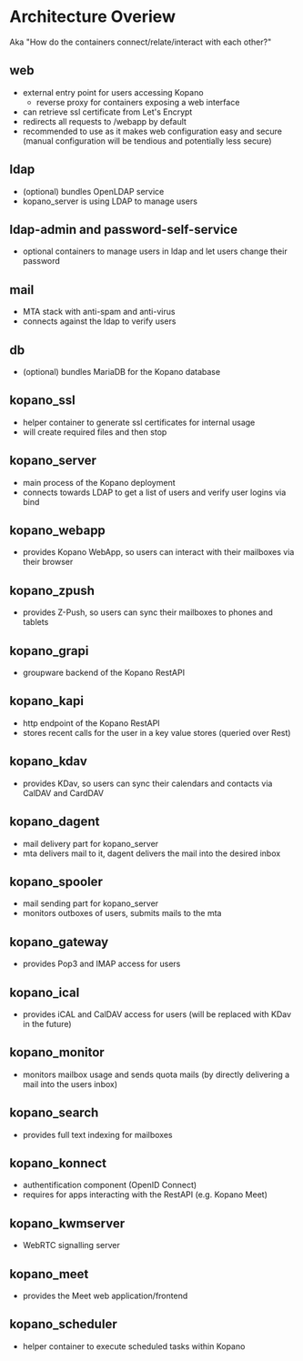 # Architecture Overiew

Aka "How do the containers connect/relate/interact with each other?"

## web

- external entry point for users accessing Kopano
    - reverse proxy for containers exposing a web interface 
- can retrieve ssl certificate from Let's Encrypt
- redirects all requests to /webapp by default
- recommended to use as it makes web configuration easy and secure (manual configuration will be tendious and potentially less secure)

## ldap

- (optional) bundles OpenLDAP service
- kopano_server is using LDAP to manage users

## ldap-admin and password-self-service

- optional containers to manage users in ldap and let users change their password

## mail

- MTA stack with anti-spam and anti-virus
- connects against the ldap to verify users

## db

- (optional) bundles MariaDB for the Kopano database

## kopano_ssl

- helper container to generate ssl certificates for internal usage
- will create required files and then stop

## kopano_server

- main process of the Kopano deployment
- connects towards LDAP to get a list of users and verify user logins via bind

## kopano_webapp

- provides Kopano WebApp, so users can interact with their mailboxes via their browser

## kopano_zpush

- provides Z-Push, so users can sync their mailboxes to phones and tablets

## kopano_grapi

- groupware backend of the Kopano RestAPI

## kopano_kapi

- http endpoint of the Kopano RestAPI
- stores recent calls for the user in a key value stores (queried over Rest)

## kopano_kdav

- provides KDav, so users can sync their calendars and contacts via CalDAV and CardDAV

## kopano_dagent

- mail delivery part for kopano_server
- mta delivers mail to it, dagent delivers the mail into the desired inbox

## kopano_spooler

- mail sending part for kopano_server
- monitors outboxes of users, submits mails to the mta

## kopano_gateway

- provides Pop3 and IMAP access for users

## kopano_ical

- provides iCAL and CalDAV access for users (will be replaced with KDav in the future)

## kopano_monitor

- monitors mailbox usage and sends quota mails (by directly delivering a mail into the users inbox)

## kopano_search

- provides full text indexing for mailboxes

## kopano_konnect

- authentification component (OpenID Connect)
- requires for apps interacting with the RestAPI (e.g. Kopano Meet)

## kopano_kwmserver

- WebRTC signalling server

## kopano_meet

- provides the Meet web application/frontend

## kopano_scheduler

- helper container to execute scheduled tasks within Kopano